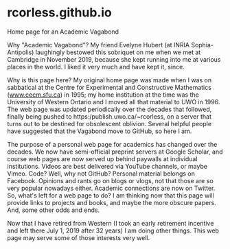 # rcorless.github.io
Home page for an Academic Vagabond

Why "Academic Vagabond"?  My friend Evelyne Hubert (at INRIA Sophia-Antipolis) laughingly bestowed this sobriquet on me when we met at 
Cambridge in November 2019, because she kept running into me at various places in the world.  I liked it very much and have kept it, since.

Why is this page here?
My original home page was made when I was on sabbatical at the Centre for Experimental and Constructive Mathematics (www.cecm.sfu.ca) in 1995; 
my home institution at the time was the University of Western Ontario and I moved all that material to UWO in 1996.  The web page was updated 
periodically over the decades that followed, finally being pushed to https:/publish.uwo.ca/~rcorless, on a server that turns out to be destined 
for obsolescent oblivion.  Several helpful people have suggested that the Vagabond move to GitHub, so here I am.

The purpose of a personal web page for academics has changed over the decades.  We now have semi-official preprint servers at Google Scholar,
and course web pages are now served up behind paywalls at individual institutions.  Videos are best delivered via YouTube channels, or 
maybe Vimeo.  Code?  Well, why not GitHub?  Personal material belongs on Facebook.  Opinions and rants go on blogs or vlogs, not that those are
so very popular nowadays either.  Academic connections are now on Twitter.  So, what's left for a web page to do?  I am thinking now that this 
page will provide links to projects and books, and maybe the more obscure papers.  And, some other odds and ends.

Now that I have retired from Western (I took an early retirement incentive and left there July 1, 2019 after 32 years) I am doing other things.
This web page may serve some of those interests very well.  
